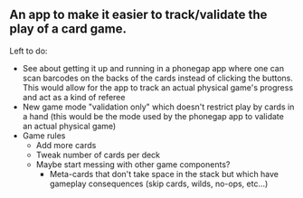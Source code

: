 ## An app to make it easier to track/validate the play of a card game.

Left to do:
- See about getting it up and running in a phonegap app where one
  can scan barcodes on the backs of the cards instead of clicking
  the buttons.  This would allow for the app to track an actual
  physical game's progress and act as a kind of referee
- New game mode "validation only" which doesn't restrict play
  by cards in a hand (this would be the mode used by the phonegap
  app to validate an actual physical game)
- Game rules
  - Add more cards
  - Tweak number of cards per deck
  - Maybe start messing with other game components?
    - Meta-cards that don't take space in the stack but which
      have gameplay consequences (skip cards, wilds, no-ops, etc...)
